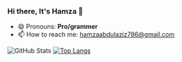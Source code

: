 ### Hi there, It's Hamza 👋

<!--
**hamzaazizofficial/hamzaazizofficial** is a ✨ _special_ ✨ repository because its `README.md` (this file) appears on your GitHub profile.

Here are some ideas to get you started:

- 🔭 I’m currently working on ...
- 🌱 I’m currently learning ...
- 👯 I’m looking to collaborate on ...
- 🤔 I’m looking for help with ...
- 💬 Ask me about ...
- 📫 How to reach me: ...
- 😄 Pronouns: ...
- ⚡ Fun fact: ...
-->
- 😄 Pronouns: **Pro/grammer**
- 📫 How to reach me: hamzaabdulaziz786@gmail.com

![GitHub Stats](https://github-readme-stats.vercel.app/api?username=hamzaazizofficial&theme=radical)
[![Top Langs](https://github-readme-stats.vercel.app/api/top-langs/?username=hamzaazizofficial&layout=compact)](https://github.com/anuraghazra/github-readme-stats)
